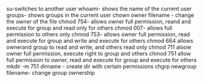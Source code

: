 su-switches to another user
whoami- shows the name of the current user
groups- shows groups in the current user
chown owner filename - change the owner of the file
chmod 754- allows owner full permission, reand and execute for group and read only for others
chmod 007- allows full permission to others only
chmod 753- allows owner full permission, read and execute for group and write and execute for others
chmod 664 allows ownerand group  to read and write, and others read only
chmod 711 aloow owner full permission, execute right to group and others
chmod 751 allow full permission to owner, read and execute for group and execute for others
mkdir -m 751 dirname - create dir with certain permissions
chgrp newgroup filename- change group ownership
